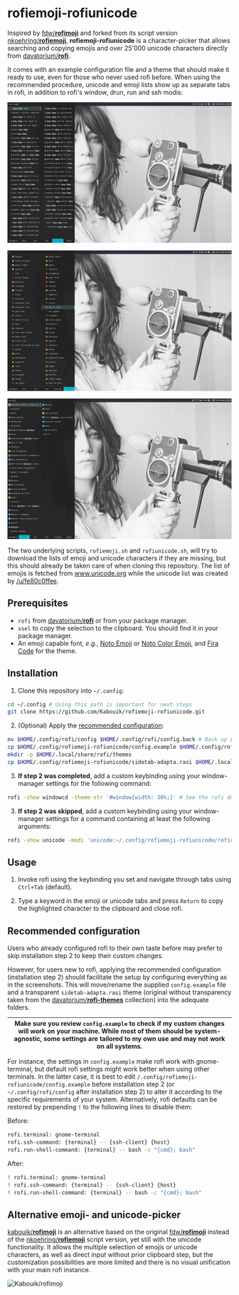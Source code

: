 # rofiemoji-rofiunicode

Inspired by [fdw/**rofimoji**](https://github.com/fdw/rofimoji) and forked from its script version [nkoehring/**rofiemoji**](https://github.com/nkoehring/rofiemoji), **rofiemoji-rofiunicode** is a character-picker that allows searching and copying emojis and over 25'000 unicode characters directly from [davatorium/**rofi**](https://github.com/davatorium/rofi).

It comes with an example configuration file and a theme that should make it ready to use, even for those who never used rofi before. When using the recommended procedure, unicode and emoji lists show up as separate tabs in rofi, in addition to rofi's window, drun, run and ssh modis:

![Unicode tab](./unicode.png?raw=true)

![Emoji tab](./emoji.png?raw=true)

![drun tab](./drun.png?raw=true)


The two underlying scripts, `rofiemoji.sh` and `rofiunicode.sh`, will try to download the lists of emoji and unicode characters if they are missing, but this should already be taken care of when cloning this repository. The list of emojis is fetched from www.unicode.org while the unicode list was created by [/u/fe80c0ffee](https://www.reddit.com/r/unixporn/comments/7zqkov/oc_i_mad_a_rofi_emoji_picker_and_i_feel_bad_about/duqls53?utm_source=share&utm_medium=web2x).

## Prerequisites

 * `rofi` from [davatorium/**rofi**](https://github.com/davatorium/rofi) or from your package manager.
 * `xsel` to copy the selection to the clipboard. You should find it in your package manager.
 * An emoji capable font, *e.g.*, [Noto Emoji](https://www.google.com/get/noto/#emoji-zsye) or [Noto Color Emoji](https://www.google.com/get/noto/#emoji-zsye-color), and [Fira Code](https://github.com/tonsky/FiraCode) for the theme.

## Installation

1. Clone this repository into `~/.config`:
 ```bash
 cd ~/.config # Using this path is important for next steps
 git clone https://github.com/Kabouik/rofiemoji-rofiunicode.git
 ```

2. (Optional) Apply the [recommended configuration](https://github.com/Kabouik/rofiemoji-rofiunicode#recommended-configuration):

 ```bash
 mv $HOME/.config/rofi/config $HOME/.config/rofi/config.back # Back up previous rofi configuration, if any
 cp $HOME/.config/rofiemoji-rofiunicode/config.example $HOME/.config/rofi/config # Apply the supplied configuration
 mkdir -p $HOME/.local/share/rofi/themes
 cp $HOME/.config/rofiemoji-rofiunicode/sidetab-adapta.rasi $HOME/.local/share/rofi/themes/ # Provide customized sidetab-adapta.rasi theme
 ```

3. **If step 2 was completed**, add a custom keybinding using your window-manager settings for the following command:

 ```sh
 rofi -show windowcd -theme-str '#window{width: 30%;}' # See the rofi documentation for details
 ```

3. **If step 2 was skipped**, add a custom keybinding using your window-manager settings for a command containing at least the following arguments:

 ```sh
 rofi -show unicode -modi 'unicode:~/.config/rofiemoji-rofiunicode/rofiunicode.sh,emoji:~/.config/rofiemoji-rofiunicode/rofiemoji.sh' -theme-str '#window{width: 30%;}'
 ```

## Usage

1. Invoke rofi using the keybinding you set and navigate through tabs using `Ctrl+Tab` (default).

2. Type a keyword in the emoji or unicode tabs and press `Return` to copy the highlighted character to the clipboard and close rofi.

## Recommended configuration
Users who already configured rofi to their own taste before may prefer to skip installation step 2 to keep their custom changes.

However, for users new to rofi, applying the recommended configuration (installation step 2) should facilitate the setup by configuring everything as in the screenshots. This will move/rename the supplied `config.example` file and a transparent `sidetab-adapta.rasi` theme (original without transparency taken from the [davatorium/**rofi-themes**](https://raw.githubusercontent.com/davatorium/rofi-themes/master/User%20Themes/sidetab-adapta.rasi) collection) into the adequate folders.

| Make sure you review `config.example` to check if my custom changes will work on your machine. While most of them should be system-agnostic, some settings are tailored to my own use and may not work on all systems. |
| --- |

For instance, the settings in `config.example` make rofi work with gnome-terminal, but default rofi settings might work better when using other terminals. In the latter case, it is best to edit `/.config/rofiemoji-rofiunicode/config.example` before installation step 2 (or `~/.config/rofi/config` after installation step 2) to alter it according to the specific requirements of your system. Alternatively, rofi defaults can be restored by prepending `!` to the following lines to disable them:

Before:
```sh
rofi.terminal: gnome-terminal
rofi.ssh-command: {terminal} -- {ssh-client} {host}
rofi.run-shell-command: {terminal} -- bash -c "{cmd}; bash"
```

After:

```sh
! rofi.terminal: gnome-terminal
! rofi.ssh-command: {terminal} -- {ssh-client} {host}
! rofi.run-shell-command: {terminal} -- bash -c "{cmd}; bash"
```

## Alternative emoji- and unicode-picker

[kabouik/**rofimoji**](https://github.com/Kabouik/rofimoji) is an alternative based on the original [fdw/**rofimoji**](https://github.com/fdw/rofimoji) instead of the [nkoehring/**rofiemoji**](https://github.com/nkoehring/rofiemoji) script version, yet still with the unicode functionality. It allows the multiple selection of emojis or unicode characters, as well as direct input without prior clipboard step, but the customization possibilities are more limited and there is no visual unification with your main rofi instance.

![Kabouik/rofimoji](https://github.com/Kabouik/rofimoji/raw/master/screenshot-fork.png?raw=true)
